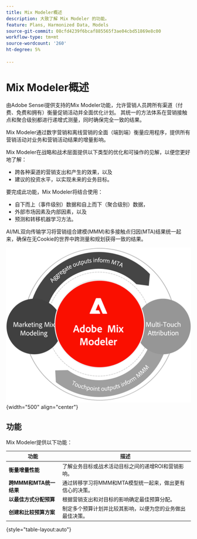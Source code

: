 ```yaml
---
title: Mix Modeler概述
description: 大致了解 Mix Modeler 的功能。
feature: Plans, Harmonized Data, Models
source-git-commit: 08cfd4239f6bcaf885565f3ae04cbd51869e8c00
workflow-type: tm+mt
source-wordcount: '260'
ht-degree: 5%

---
```



# Mix Modeler概述

由Adobe Sensei提供支持的Mix Modeler功能，允许营销人员跨所有渠道（付费、免费和拥有）衡量促销活动并全面优化计划。 其统一的方法体系在营销接触点和聚合级别都进行递增式测量，同时确保完全一致的结果。

Mix Modeler通过数字营销和离线营销的全面（端到端）衡量应用程序，提供所有营销活动对业务和营销活动结果的增量影响。

Mix Modeler在战略和战术层面提供以下类型的优化和可操作的见解，以便您更好地了解：

* 跨各种渠道的营销支出和产生的效果，以及
* 建议的投资水平，以实现未来的业务目标。


要完成此功能，Mix Modeler将结合使用：

* 自下而上（事件级别）数据和自上而下（聚合级别）数据，
* 外部市场因素及内部因素，以及
* 预测和转移机器学习方法。

AI/ML双向传输学习将营销组合建模(MMM)和多接触点归因(MTA)结果统一起来，确保在无Cookie的世界中跨测量和规划获得一致的结果。

![双向转移学习](../assets/birdirectional-transfer-learning.png){width="500" align="center"}


## 功能

Mix Modeler提供以下功能：

| 功能 | 描述 |
|---|---|
| **衡量增量性能** | 了解业务目标或战术活动目标之间的递增ROI和营销影响。 |
| **跨MMM和MTA统一结果** | 通过转移学习将MMM和MTA模型统一起来，做出更有信心的决策。 |
| **以最佳方式分配预算** | 根据营销支出和对目标的影响确定最佳预算分配。 |
| **创建和比较预算方案** | 制定多个预算计划并比较其影响，以便为您的业务做出最佳决策。 |

{style="table-layout:auto"}









